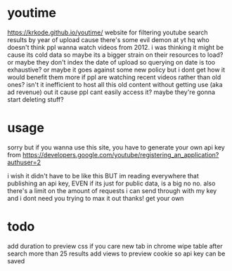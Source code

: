 # youtime
https://krkode.github.io/youtime/
website for filtering youtube search results by year of upload cause there's some evil demon at yt hq who doesn't think ppl wanna watch videos from 2012.
i was thinking it might be cause its cold data so maybe its a bigger strain on their resources to load? or maybe they don't index the date of upload so querying on date is too exhaustive?
or maybe it goes against some new policy but i dont get how it would benefit them more if ppl are watching recent videos rather than old ones? isn't it inefficient to host all this old content without getting use (aka ad revenue) out it cause ppl cant easily access it? maybe they're gonna start deleting stuff?

# usage
sorry but if you wanna use this site, you have to generate your own api key from 
https://developers.google.com/youtube/registering_an_application?authuser=2

i wish it didn't have to be like this BUT im reading everywhere that publishing an api key, EVEN if its just for public data, is a big no no. also there's a limit on the amount of requests i can send through with my key and i dont need you trying to max it out thanks! get your own

# todo
add duration to preview
css if you care
new tab in chrome
wipe table after search
more than 25 results
add views to preview
cookie so api key can be saved

